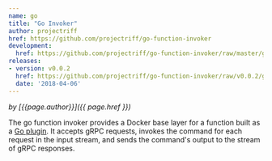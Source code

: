 ```yaml
---
name: go
title: "Go Invoker"
author: projectriff
href: https://github.com/projectriff/go-function-invoker
development:
  href: https://github.com/projectriff/go-function-invoker/raw/master/go-invoker.yaml
releases:
- version: v0.0.2
  href: https://github.com/projectriff/go-function-invoker/raw/v0.0.2/go-invoker.yaml
  date: '2018-04-06'
---
```


*by [{{page.author}}]({{ page.href }})*

The go function invoker provides a Docker base layer for a function built as a [Go plugin](https://golang.org/pkg/plugin/).
It accepts gRPC requests, invokes the command for each request in the input stream,
and sends the command's output to the stream of gRPC responses.
